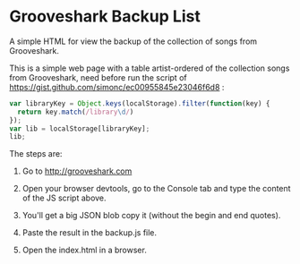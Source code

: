 # Grooveshark Backup List
A simple HTML for view the backup of the collection of songs from Grooveshark.

This is a simple web page with a table artist-ordered of the collection songs from Grooveshark, need before run the script of https://gist.github.com/simonc/ec00955845e23046f6d8 :

```javascript
var libraryKey = Object.keys(localStorage).filter(function(key) {
  return key.match(/library\d/)
});
var lib = localStorage[libraryKey];
lib;
```

The steps are:
1. Go to http://grooveshark.com

2. Open your browser devtools, go to the Console tab and type the content of the JS script above.

3. You'll get a big JSON blob copy it (without the begin and end quotes).

4. Paste the result in the backup.js file.

5. Open the index.html in a browser.
